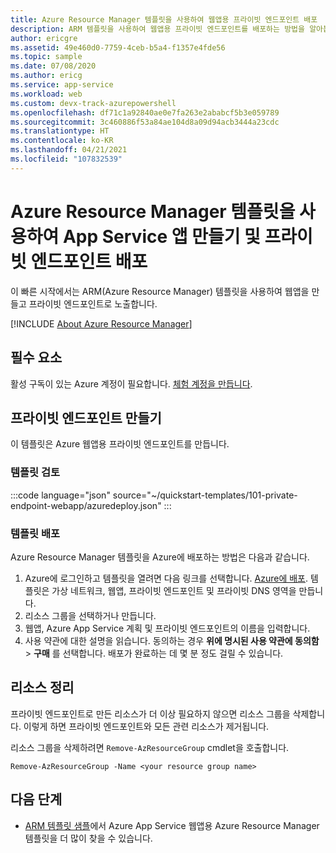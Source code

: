 ```yaml
---
title: Azure Resource Manager 템플릿을 사용하여 웹앱용 프라이빗 엔드포인트 배포
description: ARM 템플릿을 사용하여 웹앱용 프라이빗 엔드포인트를 배포하는 방법을 알아봅니다.
author: ericgre
ms.assetid: 49e460d0-7759-4ceb-b5a4-f1357e4fde56
ms.topic: sample
ms.date: 07/08/2020
ms.author: ericg
ms.service: app-service
ms.workload: web
ms.custom: devx-track-azurepowershell
ms.openlocfilehash: df71c1a92840ae0e7fa263e2ababcf5b3e059789
ms.sourcegitcommit: 3c460886f53a84ae104d8a09d94acb3444a23cdc
ms.translationtype: HT
ms.contentlocale: ko-KR
ms.lasthandoff: 04/21/2021
ms.locfileid: "107832539"
---
```

# <a name="create-an-app-service-app-and-deploy-a-private-endpoint-by-using-an-azure-resource-manager-template"></a>Azure Resource Manager 템플릿을 사용하여 App Service 앱 만들기 및 프라이빗 엔드포인트 배포

이 빠른 시작에서는 ARM(Azure Resource Manager) 템플릿을 사용하여 웹앱을 만들고 프라이빗 엔드포인트로 노출합니다.

[!INCLUDE [About Azure Resource Manager](../../../includes/resource-manager-quickstart-introduction.md)]

## <a name="prerequisite"></a>필수 요소

활성 구독이 있는 Azure 계정이 필요합니다. [체험 계정을 만듭니다](https://azure.microsoft.com/free/?WT.mc_id=A261C142F).

## <a name="create-a-private-endpoint"></a>프라이빗 엔드포인트 만들기

이 템플릿은 Azure 웹앱용 프라이빗 엔드포인트를 만듭니다.

### <a name="review-the-template"></a>템플릿 검토

:::code language="json" source="~/quickstart-templates/101-private-endpoint-webapp/azuredeploy.json" :::

### <a name="deploy-the-template"></a>템플릿 배포

Azure Resource Manager 템플릿을 Azure에 배포하는 방법은 다음과 같습니다.

1. Azure에 로그인하고 템플릿을 열려면 다음 링크를 선택합니다.  [Azure에 배포](https://portal.azure.com/#create/Microsoft.Template/uri/https%3A%2F%2Fraw.githubusercontent.com%2FAzure%2Fazure-quickstart-templates%2Fmaster%2F101-private-endpoint-webapp%2Fazuredeploy.json). 템플릿은 가상 네트워크, 웹앱, 프라이빗 엔드포인트 및 프라이빗 DNS 영역을 만듭니다.
2. 리소스 그룹을 선택하거나 만듭니다.
3. 웹앱, Azure App Service 계획 및 프라이빗 엔드포인트의 이름을 입력합니다.
5. 사용 약관에 대한 설명을 읽습니다. 동의하는 경우 **위에 명시된 사용 약관에 동의함** > **구매** 를 선택합니다. 배포가 완료하는 데 몇 분 정도 걸릴 수 있습니다.

## <a name="clean-up-resources"></a>리소스 정리

프라이빗 엔드포인트로 만든 리소스가 더 이상 필요하지 않으면 리소스 그룹을 삭제합니다. 이렇게 하면 프라이빗 엔드포인트와 모든 관련 리소스가 제거됩니다.

리소스 그룹을 삭제하려면 `Remove-AzResourceGroup` cmdlet을 호출합니다.

```azurepowershell-interactive
Remove-AzResourceGroup -Name <your resource group name>
```

## <a name="next-steps"></a>다음 단계

- [ARM 템플릿 샘플](../samples-resource-manager-templates.md)에서 Azure App Service 웹앱용 Azure Resource Manager 템플릿을 더 많이 찾을 수 있습니다.
